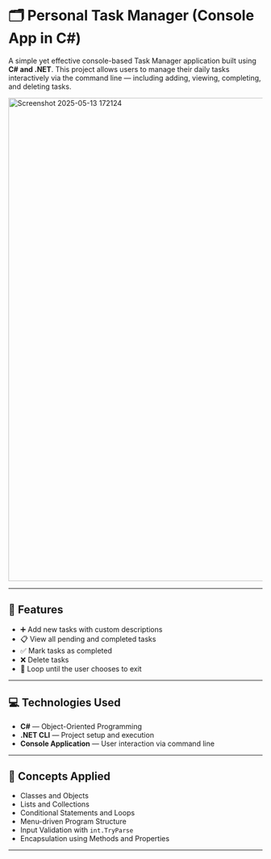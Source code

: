 # 🗂️ Personal Task Manager (Console App in C#)

A simple yet effective console-based Task Manager application built using **C# and .NET**. This project allows users to manage their daily tasks interactively via the command line — including adding, viewing, completing, and deleting tasks.

<img width="957" alt="Screenshot 2025-05-13 172124" src="https://github.com/user-attachments/assets/69cbd2ef-d21c-47a9-9503-08387c698e66" />


---

## 📌 Features

- ➕ Add new tasks with custom descriptions
- 📋 View all pending and completed tasks
- ✅ Mark tasks as completed
- ❌ Delete tasks
- 🔁 Loop until the user chooses to exit

---

## 💻 Technologies Used

- **C#** — Object-Oriented Programming
- **.NET CLI** — Project setup and execution
- **Console Application** — User interaction via command line

---

## 🧠 Concepts Applied

- Classes and Objects
- Lists and Collections
- Conditional Statements and Loops
- Menu-driven Program Structure
- Input Validation with `int.TryParse`
- Encapsulation using Methods and Properties

---
